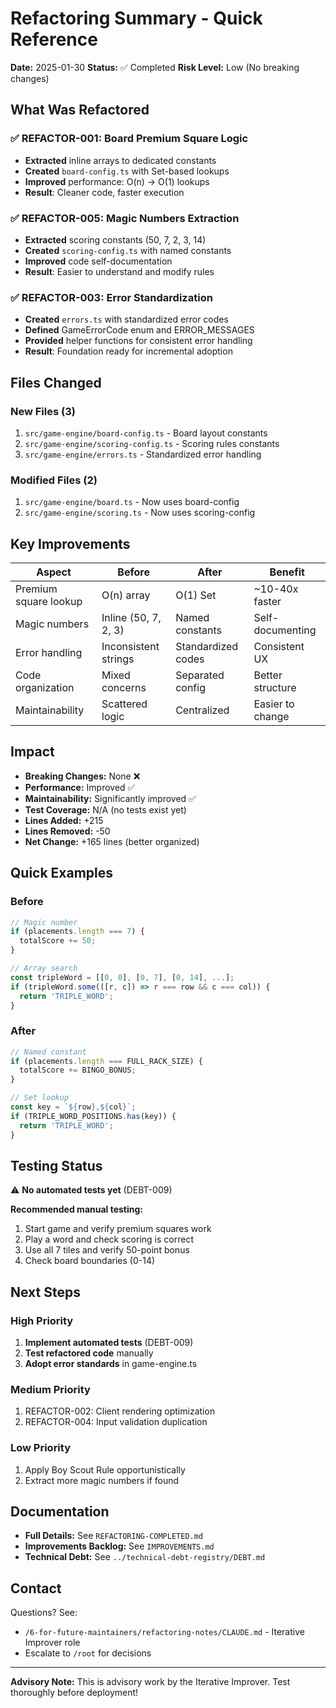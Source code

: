 # Refactoring Summary - Quick Reference

**Date:** 2025-01-30
**Status:** ✅ Completed
**Risk Level:** Low (No breaking changes)

## What Was Refactored

### ✅ REFACTOR-001: Board Premium Square Logic
- **Extracted** inline arrays to dedicated constants
- **Created** `board-config.ts` with Set-based lookups
- **Improved** performance: O(n) → O(1) lookups
- **Result**: Cleaner code, faster execution

### ✅ REFACTOR-005: Magic Numbers Extraction
- **Extracted** scoring constants (50, 7, 2, 3, 14)
- **Created** `scoring-config.ts` with named constants
- **Improved** code self-documentation
- **Result**: Easier to understand and modify rules

### ✅ REFACTOR-003: Error Standardization
- **Created** `errors.ts` with standardized error codes
- **Defined** GameErrorCode enum and ERROR_MESSAGES
- **Provided** helper functions for consistent error handling
- **Result**: Foundation ready for incremental adoption

## Files Changed

### New Files (3)
1. `src/game-engine/board-config.ts` - Board layout constants
2. `src/game-engine/scoring-config.ts` - Scoring rules constants
3. `src/game-engine/errors.ts` - Standardized error handling

### Modified Files (2)
1. `src/game-engine/board.ts` - Now uses board-config
2. `src/game-engine/scoring.ts` - Now uses scoring-config

## Key Improvements

| Aspect | Before | After | Benefit |
|--------|--------|-------|---------|
| Premium square lookup | O(n) array | O(1) Set | ~10-40x faster |
| Magic numbers | Inline (50, 7, 2, 3) | Named constants | Self-documenting |
| Error handling | Inconsistent strings | Standardized codes | Consistent UX |
| Code organization | Mixed concerns | Separated config | Better structure |
| Maintainability | Scattered logic | Centralized | Easier to change |

## Impact

- **Breaking Changes:** None ❌
- **Performance:** Improved ✅
- **Maintainability:** Significantly improved ✅
- **Test Coverage:** N/A (no tests exist yet)
- **Lines Added:** +215
- **Lines Removed:** -50
- **Net Change:** +165 lines (better organized)

## Quick Examples

### Before
```typescript
// Magic number
if (placements.length === 7) {
  totalScore += 50;
}

// Array search
const tripleWord = [[0, 0], [0, 7], [0, 14], ...];
if (tripleWord.some(([r, c]) => r === row && c === col)) {
  return 'TRIPLE_WORD';
}
```

### After
```typescript
// Named constant
if (placements.length === FULL_RACK_SIZE) {
  totalScore += BINGO_BONUS;
}

// Set lookup
const key = `${row},${col}`;
if (TRIPLE_WORD_POSITIONS.has(key)) {
  return 'TRIPLE_WORD';
}
```

## Testing Status

⚠️ **No automated tests yet** (DEBT-009)

**Recommended manual testing:**
1. Start game and verify premium squares work
2. Play a word and check scoring is correct
3. Use all 7 tiles and verify 50-point bonus
4. Check board boundaries (0-14)

## Next Steps

### High Priority
1. **Implement automated tests** (DEBT-009)
2. **Test refactored code** manually
3. **Adopt error standards** in game-engine.ts

### Medium Priority
1. REFACTOR-002: Client rendering optimization
2. REFACTOR-004: Input validation duplication

### Low Priority
1. Apply Boy Scout Rule opportunistically
2. Extract more magic numbers if found

## Documentation

- **Full Details:** See `REFACTORING-COMPLETED.md`
- **Improvements Backlog:** See `IMPROVEMENTS.md`
- **Technical Debt:** See `../technical-debt-registry/DEBT.md`

## Contact

Questions? See:
- `/6-for-future-maintainers/refactoring-notes/CLAUDE.md` - Iterative Improver role
- Escalate to `/root` for decisions

---

**Advisory Note:** This is advisory work by the Iterative Improver. Test thoroughly before deployment!
